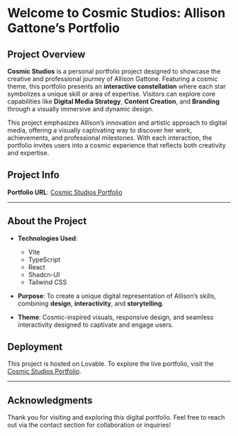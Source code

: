 # Welcome to Cosmic Studios: Allison Gattone’s Portfolio

## Project Overview

**Cosmic Studios** is a personal portfolio project designed to showcase the creative and professional journey of Allison Gattone. Featuring a cosmic theme, this portfolio presents an **interactive constellation** where each star symbolizes a unique skill or area of expertise. Visitors can explore core capabilities like **Digital Media Strategy**, **Content Creation**, and **Branding** through a visually immersive and dynamic design.

This project emphasizes Allison’s innovation and artistic approach to digital media, offering a visually captivating way to discover her work, achievements, and professional milestones. With each interaction, the portfolio invites users into a cosmic experience that reflects both creativity and expertise.

## Project Info

**Portfolio URL**: [Cosmic Studios Portfolio](https://lovable.dev/projects/bce32c74-49aa-4772-895c-767e77b10e15)

---

## About the Project

- **Technologies Used**:
  - Vite
  - TypeScript
  - React
  - Shadcn-UI
  - Tailwind CSS

- **Purpose**:
  To create a unique digital representation of Allison’s skills, combining **design**, **interactivity**, and **storytelling**.

- **Theme**:
  Cosmic-inspired visuals, responsive design, and seamless interactivity designed to captivate and engage users.

## Deployment

This project is hosted on Lovable. To explore the live portfolio, visit the [Cosmic Studios Portfolio](https://lovable.dev/projects/bce32c74-49aa-4772-895c-767e77b10e15).

---

## Acknowledgments

Thank you for visiting and exploring this digital portfolio. Feel free to reach out via the contact section for collaboration or inquiries!
